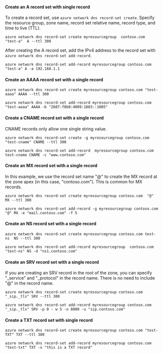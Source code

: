 #### Create an A record set with single record
To create a record set, use `azure network dns record-set create`. Specify the resource group, zone name, record set relative name, record type, and time to live (TTL).

    azure network dns record-set create myresourcegroup  contoso.com "test-a"  A --ttl 300

After creating the A record set, add the IPv4 address to the record set with `azure network dns record-set add-record`.

    azure network dns record-set add-record myresourcegroup contoso.com "test-a" A -a 192.168.1.1

#### Create an AAAA record set with a single record
    azure network dns record-set create myresourcegroup contoso.com "test-aaaa" AAAA --ttl 300

    azure network dns record-set add-record myresourcegroup contoso.com "test-aaaa" AAAA -b "2607:f8b0:4009:1803::1005"

#### Create a CNAME record set with a single record
CNAME records only allow one single string value.

    azure network dns record-set create -g myresourcegroup contoso.com  "test-cname" CNAME --ttl 300

    azure network dns record-set add-record  myresourcegroup contoso.com  test-cname CNAME -c "www.contoso.com"


#### Create an MX record set with a single record
In this example, we use the record set name "@" to create the MX record at the zone apex (in this case, "contoso.com"). This is common for MX records.

    azure network dns record-set create myresourcegroup contoso.com  "@"  MX --ttl 300

    azure network dns record-set add-record -g myresourcegroup contoso.com  "@" MX -e "mail.contoso.com" -f 5


#### Create an NS record set with a single record
    azure network dns record-set create myresourcegroup contoso.com test-ns  NS --ttl 300

    azure network dns record-set add-record myresourcegroup  contoso.com  "test-ns" NS -d "ns1.contoso.com"

#### Create an SRV record set with a single record
If you are creating an SRV record in the root of the zone, you can specify "_service" and "_protocol" in the record name. There is no need to include "@" in the record name.

    azure network dns record-set create myresourcegroup contoso.com "_sip._tls" SRV --ttl 300

    azure network dns record-set add-record myresourcegroup contoso.com  "_sip._tls" SRV -p 0 - w 5 -o 8080 -u "sip.contoso.com"

#### Create a TXT record set with single record
    azure network dns record-set create myresourcegroup contoso.com "test-TXT" TXT --ttl 300

    azure network dns record-set add-record myresourcegroup contoso.com "test-txt" TXT -x "this is a TXT record"
